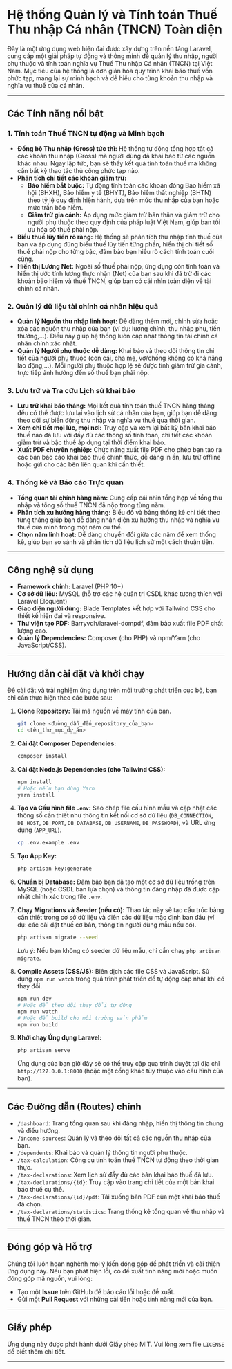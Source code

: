 # Hệ thống Quản lý và Tính toán Thuế Thu nhập Cá nhân (TNCN) Toàn diện

Đây là một ứng dụng web hiện đại được xây dựng trên nền tảng Laravel, cung cấp một giải pháp tự động và thông minh để quản lý thu nhập, người phụ thuộc và tính toán nghĩa vụ Thuế Thu nhập Cá nhân (TNCN) tại Việt Nam. Mục tiêu của hệ thống là đơn giản hóa quy trình khai báo thuế vốn phức tạp, mang lại sự minh bạch và dễ hiểu cho từng khoản thu nhập và nghĩa vụ thuế của cá nhân.

---

## Các Tính năng nổi bật

### **1. Tính toán Thuế TNCN tự động và Minh bạch**
* **Đồng bộ Thu nhập (Gross) tức thì:** Hệ thống tự động tổng hợp tất cả các khoản thu nhập (Gross) mà người dùng đã khai báo từ các nguồn khác nhau. Ngay lập tức, bạn sẽ thấy kết quả tính toán thuế mà không cần bất kỳ thao tác thủ công phức tạp nào.
* **Phân tích chi tiết các khoản giảm trừ:**
    * **Bảo hiểm bắt buộc:** Tự động tính toán các khoản đóng Bảo hiểm xã hội (BHXH), Bảo hiểm y tế (BHYT), Bảo hiểm thất nghiệp (BHTN) theo tỷ lệ quy định hiện hành, dựa trên mức thu nhập của bạn hoặc mức trần bảo hiểm.
    * **Giảm trừ gia cảnh:** Áp dụng mức giảm trừ bản thân và giảm trừ cho người phụ thuộc theo quy định của pháp luật Việt Nam, giúp bạn tối ưu hóa số thuế phải nộp.
* **Biểu thuế lũy tiến rõ ràng:** Hệ thống sẽ phân tích thu nhập tính thuế của bạn và áp dụng đúng biểu thuế lũy tiến từng phần, hiển thị chi tiết số thuế phải nộp cho từng bậc, đảm bảo bạn hiểu rõ cách tính toán cuối cùng.
* **Hiển thị Lương Net:** Ngoài số thuế phải nộp, ứng dụng còn tính toán và hiển thị ước tính lương thực nhận (Net) của bạn sau khi đã trừ đi các khoản bảo hiểm và thuế TNCN, giúp bạn có cái nhìn toàn diện về tài chính cá nhân.

### **2. Quản lý dữ liệu tài chính cá nhân hiệu quả**
* **Quản lý Nguồn thu nhập linh hoạt:** Dễ dàng thêm mới, chỉnh sửa hoặc xóa các nguồn thu nhập của bạn (ví dụ: lương chính, thu nhập phụ, tiền thưởng,...). Điều này giúp hệ thống luôn cập nhật thông tin tài chính cá nhân chính xác nhất.
* **Quản lý Người phụ thuộc dễ dàng:** Khai báo và theo dõi thông tin chi tiết của người phụ thuộc (con cái, cha mẹ, vợ/chồng không có khả năng lao động,...). Mỗi người phụ thuộc hợp lệ sẽ được tính giảm trừ gia cảnh, trực tiếp ảnh hưởng đến số thuế bạn phải nộp.

### **3. Lưu trữ và Tra cứu Lịch sử khai báo**
* **Lưu trữ khai báo tháng:** Mọi kết quả tính toán thuế TNCN hàng tháng đều có thể được lưu lại vào lịch sử cá nhân của bạn, giúp bạn dễ dàng theo dõi sự biến động thu nhập và nghĩa vụ thuế qua thời gian.
* **Xem chi tiết mọi lúc, mọi nơi:** Truy cập và xem lại bất kỳ bản khai báo thuế nào đã lưu với đầy đủ các thông số tính toán, chi tiết các khoản giảm trừ và bậc thuế áp dụng tại thời điểm khai báo.
* **Xuất PDF chuyên nghiệp:** Chức năng xuất file PDF cho phép bạn tạo ra các bản báo cáo khai báo thuế chính thức, dễ dàng in ấn, lưu trữ offline hoặc gửi cho các bên liên quan khi cần thiết.

### **4. Thống kê và Báo cáo Trực quan**
* **Tổng quan tài chính hàng năm:** Cung cấp cái nhìn tổng hợp về tổng thu nhập và tổng số thuế TNCN đã nộp trong từng năm.
* **Phân tích xu hướng hàng tháng:** Biểu đồ và bảng thống kê chi tiết theo từng tháng giúp bạn dễ dàng nhận diện xu hướng thu nhập và nghĩa vụ thuế của mình trong một năm cụ thể.
* **Chọn năm linh hoạt:** Dễ dàng chuyển đổi giữa các năm để xem thống kê, giúp bạn so sánh và phân tích dữ liệu lịch sử một cách thuận tiện.

---

## Công nghệ sử dụng

* **Framework chính:** Laravel (PHP 10+)
* **Cơ sở dữ liệu:** MySQL (hỗ trợ các hệ quản trị CSDL khác tương thích với Laravel Eloquent)
* **Giao diện người dùng:** Blade Templates kết hợp với Tailwind CSS cho thiết kế hiện đại và responsive.
* **Thư viện tạo PDF:** Barryvdh/laravel-dompdf, đảm bảo xuất file PDF chất lượng cao.
* **Quản lý Dependencies:** Composer (cho PHP) và npm/Yarn (cho JavaScript/CSS).

---

## Hướng dẫn cài đặt và khởi chạy

Để cài đặt và trải nghiệm ứng dụng trên môi trường phát triển cục bộ, bạn chỉ cần thực hiện theo các bước sau:

1.  **Clone Repository:** Tải mã nguồn về máy tính của bạn.
    ```bash
    git clone <đường_dẫn_đến_repository_của_bạn>
    cd <tên_thư_mục_dự_án>
    ```

2.  **Cài đặt Composer Dependencies:**
    ```bash
    composer install
    ```

3.  **Cài đặt Node.js Dependencies (cho Tailwind CSS):**
    ```bash
    npm install
    # Hoặc nếu bạn dùng Yarn
    yarn install
    ```

4.  **Tạo và Cấu hình file `.env`:**
    Sao chép file cấu hình mẫu và cập nhật các thông số cần thiết như thông tin kết nối cơ sở dữ liệu (`DB_CONNECTION`, `DB_HOST`, `DB_PORT`, `DB_DATABASE`, `DB_USERNAME`, `DB_PASSWORD`), và URL ứng dụng (`APP_URL`).
    ```bash
    cp .env.example .env
    ```

5.  **Tạo App Key:**
    ```bash
    php artisan key:generate
    ```

6.  **Chuẩn bị Database:**
    Đảm bảo bạn đã tạo một cơ sở dữ liệu trống trên MySQL (hoặc CSDL bạn lựa chọn) và thông tin đăng nhập đã được cập nhật chính xác trong file `.env`.

7.  **Chạy Migrations và Seeder (nếu có):**
    Thao tác này sẽ tạo cấu trúc bảng cần thiết trong cơ sở dữ liệu và điền các dữ liệu mặc định ban đầu (ví dụ: các cài đặt thuế cơ bản, thông tin người dùng mẫu nếu có).
    ```bash
    php artisan migrate --seed
    ```
    *Lưu ý:* Nếu bạn không có seeder dữ liệu mẫu, chỉ cần chạy `php artisan migrate`.

8.  **Compile Assets (CSS/JS):**
    Biên dịch các file CSS và JavaScript. Sử dụng `npm run watch` trong quá trình phát triển để tự động cập nhật khi có thay đổi.
    ```bash
    npm run dev
    # Hoặc để theo dõi thay đổi tự động
    npm run watch
    # Hoặc để build cho môi trường sản phẩm
    npm run build
    ```

9.  **Khởi chạy Ứng dụng Laravel:**
    ```bash
    php artisan serve
    ```
    Ứng dụng của bạn giờ đây sẽ có thể truy cập qua trình duyệt tại địa chỉ `http://127.0.0.1:8000` (hoặc một cổng khác tùy thuộc vào cấu hình của bạn).

---

## Các Đường dẫn (Routes) chính

* `/dashboard`: Trang tổng quan sau khi đăng nhập, hiển thị thông tin chung và điều hướng.
* `/income-sources`: Quản lý và theo dõi tất cả các nguồn thu nhập của bạn.
* `/dependents`: Khai báo và quản lý thông tin người phụ thuộc.
* `/tax-calculation`: Công cụ tính toán thuế TNCN tự động theo thời gian thực.
* `/tax-declarations`: Xem lịch sử đầy đủ các bản khai báo thuế đã lưu.
* `/tax-declarations/{id}`: Truy cập vào trang chi tiết của một bản khai báo thuế cụ thể.
* `/tax-declarations/{id}/pdf`: Tải xuống bản PDF của một khai báo thuế đã chọn.
* `/tax-declarations/statistics`: Trang thống kê tổng quan về thu nhập và thuế TNCN theo thời gian.

---

## Đóng góp và Hỗ trợ

Chúng tôi luôn hoan nghênh mọi ý kiến đóng góp để phát triển và cải thiện ứng dụng này. Nếu bạn phát hiện lỗi, có đề xuất tính năng mới hoặc muốn đóng góp mã nguồn, vui lòng:
* Tạo một **Issue** trên GitHub để báo cáo lỗi hoặc đề xuất.
* Gửi một **Pull Request** với những cải tiến hoặc tính năng mới của bạn.

---

## Giấy phép

Ứng dụng này được phát hành dưới Giấy phép MIT. Vui lòng xem file `LICENSE` để biết thêm chi tiết.

---
